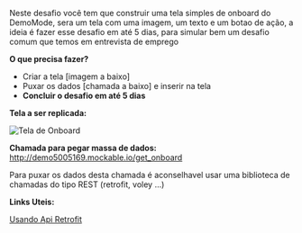 Neste desafio você tem que construir uma tela simples de onboard do DemoMode, sera um tela com uma imagem, um texto e um botao de ação, a ideia é fazer esse desafio em até 5 dias, para simular bem um desafio comum que temos em entrevista de emprego


**O que precisa fazer?**
- Criar a tela [imagem a baixo] 
- Puxar os dados [chamada a baixo] e inserir na tela
- **Concluir o desafio em até 5 dias**


**Tela a ser replicada:**

![Tela de Onboard](https://user-images.githubusercontent.com/58302592/182049090-eb62ffa6-734c-40a4-9738-e71af689eabc.png)

**Chamada para pegar massa de dados:** http://demo5005169.mockable.io/get_onboard

Para puxar os dados desta chamada é aconselhavel usar uma biblioteca de chamadas do tipo REST (retrofit, voley ...)

**Links Uteis:**

[Usando Api Retrofit](http://mobimais.com.br/blog/retrofit-2-consumir-json-no-android/)



